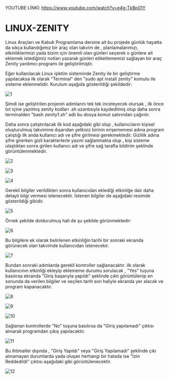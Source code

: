 YOUTUBE LİNKİ: https://www.youtube.com/watch?v=e4g-TkBp01Y

# LINUX-ZENITY

Linux Araçları ve Kabuk Programlama dersine ait bu projede günlük hayatta da sıkça kullandığımız bir araç olan takvim de , planlamalarımızı, etkinliklerimizi yada bizim için önemli olan günleri seçerek o günlere ait eklemek istediğimiz notları yazarak günleri etiketlememizi sağlayan bir araç Zenity yardımcı programı ile geliştirilmiştir.

Eğer kullanılacak Linux işletim sisteminde Zenity ile bir geliştirme yapılacaksa ilk olarak "Terminal" den "sudo apt install zenity" komutu ile sisteme eklenmelidir.
Kurulum aşağıda gösterildiği şekildedir: 

![1](https://user-images.githubusercontent.com/54940125/210757776-d70af915-0df4-43f2-ae9e-b6e81b3d242b.png)

Şimdi ise geliştirilen projenin adımlarını tek tek inceleyecek olursak , ilk önce txt içine yazılmış zenity kodları .sh uzantısıyla kaydedilmiş olup daha sonra terminalden "bash zenity1.sh" adlı bu dosya komut satırından çağırılır.

Daha sonra çalıştırılacak ilk kod aşağıdaki gibi olup , kullanıcıların kişisel oluşturulmuş takvimine dışarıdan yetkisiz birinin erişememesi adına program çalıştığı ilk anda kullanıcı adı ve şifre girilmesi gerekmektedir. Gizlilik adına şifre girerken gizli karakterlerle yazım sağlanmakta olup , kişi sisteme ulaştıktan sonra girilen kullanıcı adı ve şifre sağ tarafta bildirim şeklinde görüntülenmektedir. 

![2](https://user-images.githubusercontent.com/54940125/210760222-0ba3a814-6116-4c87-bac8-d0d30f18fa86.png)

![3](https://user-images.githubusercontent.com/54940125/210760278-06b541a2-13aa-4f5d-b1dc-92610464463f.png)

![4](https://user-images.githubusercontent.com/54940125/210760779-30e35093-0710-427b-9fdc-696eca45c198.png)

Gerekli bilgiler verildikten sonra kullanıcıdan eklediği etkinliğe dair daha detaylı bilgi vermesi istenecektir. İstenen bilgiler de aşağıdaki resimde gösterildiği gibidir. 

![5](https://user-images.githubusercontent.com/54940125/210761320-f1e7586a-6080-4433-8f14-d8b51baa6b62.png)

Örnek şekilde doldurulmuş hali de şu şekilde görünmektedir: 

![6](https://user-images.githubusercontent.com/54940125/210761616-64eed439-8850-4db1-97d1-66e77e4843ba.png)

Bu bilgilere ek olarak belirlenen etkinliğin tarihi bir sonraki ekranda görünecek olan takvimde kullanıcıdan istenecekir.

![7](https://user-images.githubusercontent.com/54940125/210761950-f37b7a9a-35d9-4d6e-b75d-24a4c2f5eac3.png)

Bundan sonraki adımlarda gerekli kontroller sağlanacaktır. ilk olarak kullanıcının etkinliği ekleyip eklememe durumu sorulacak , "Yes" tuşuna basılırsa ekranda "Giriş başarıyla yapıldı" şeklinde çıktı görüntülenip en sonunda da verilen bilgiler ve seçilen tarih son haliyle ekranda yer alacak ve program kapanacaktır.

![8](https://user-images.githubusercontent.com/54940125/210762893-f97677d3-b56b-410d-a9f8-23f31c057458.png)

![9](https://user-images.githubusercontent.com/54940125/210763026-ccf82a45-8c7f-455f-97ec-8f2b3671ba92.png)

![10](https://user-images.githubusercontent.com/54940125/210763150-67a77285-38df-44d6-83cc-87c4bbcf4211.png)

Sağlanan kontrollerde "No" tuşuna basılırsa da "Giriş yapılamadı" çıktısı alınarak programdan çıkış yapılacaktır. 

![11](https://user-images.githubusercontent.com/54940125/210763783-44bd7970-514e-43ca-bb1b-45697839d21b.png)

Bu ihtimaller dışında , "Giriş Yapıldı" veya "Giriş Yapılamadı" şeklinde çıkı alınamayan durumlarda yada oluşan herhangi bir hatada ise "İzin Reddedildi" çıktısı aşağıdaki gibi görüntülenecektir.

![12](https://user-images.githubusercontent.com/54940125/210764639-b27a6ef1-6991-42e5-8338-9004d3f89de7.png)




